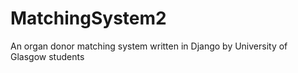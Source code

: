 MatchingSystem2
==============

An organ donor matching system written in Django by University of Glasgow students
